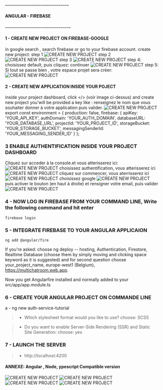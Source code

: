 #### --------------------------------
####
####  ANGULAR - FIREBASE
####
#### ---------------------------------

#### 1 - CREATE NEW PROJECT ON FIREBASE-GOOGLE
in google search , search firebase or go to your firebase account.
create new  project:
step 1
![CREATE NEW PROJECT](images/firebase_1.png)
step 2
![CREATE NEW PROJECT](images/firebase_2.png)
step 3
![CREATE NEW PROJECT](images/firebase_3.png)
step 4: choisissez default, puis cliquez: continuer
![CREATE NEW PROJECT](images/firebase_4.png)
step 5: Si tout se passe bien , votre espace projet sera créer:
![CREATE NEW PROJECT](images/firebase_5.png)
#### 2 - CREATE NEW APPLICATION INSIDE YOUR POJECT
inside your project dashboard, click </> (voir image ci-dessus) and create new project
you'will be provided a key like :
renseignez le nom que vous souhaiter donner à votre application puis valider. 
![CREATE NEW PROJECT](images/firebase_6.png)
export const environment = {
  production: false,
  firebase: {
    apiKey: 'YOUR_API_KEY',
    authDomain: 'YOUR_AUTH_DOMAIN',
    databaseURL: 'YOUR_DATABASE_URL',
    projectId: 'YOUR_PROJECT_ID',
    storageBucket: 'YOUR_STORAGE_BUCKET',
    messagingSenderId: 'YOUR_MESSAGING_SENDER_ID'
  }
};

### 3 ENABLE AUTHENTIFICATION INSIDE YOUR PROJECT DASHBOARD 
Cliquez sur acceder à la console.et vous atterisserez ici: 
![CREATE NEW PROJECT](images/firebase_7.png)
choisissez authentification, vous atterisserez ici 
![CREATE NEW PROJECT](images/firebase_8.png)
cliquez sur commencer, vous aterrisserez ici
![CREATE NEW PROJECT](images/firebase_9.png)
choisissez google
![CREATE NEW PROJECT](images/firebase_10.png)
puis activer  le bouton (en haut à droite) et rensigner votre email, puis valider
![CREATE NEW PROJECT](images/firebase_11.png)
### 4 - NOW LOG IN FIREBASE FROM YOUR COMMAND LINE, Write the following command and hit enter
```
firebase login
```

### 5 - INTEGRATE FIREBASE TO YOUR ANGULAR APPLICAION
```
ng add @angular/fire
```
If you're asked: choose ng deploy -- hosting, Authentication, Firestore, Realtime Database (choose them by simply moving and clicking space keyword as it is suggested) and for  second question choose your_project_name, europe-west1 (Belgium), https://multichatroom.web.app.

Now you get Angularfire installed and normally added to your src/app/app.module.ts




### 6 - CREATE YOUR ANGULAR PROJECT ON COMMANDE LINE

a -  ng new  auth-service-tutorial

>-  Which stylesheet format would you like to use?  choose: SCSS

>- Do you want to enable Server-Side Rendering (SSR) and Static Site Generation: 
     choose: yes 


### 7 - LAUNCH THE SERVER
 >- http://localhost:4200


#### ANNEXE: Angular , Node, ypescript Compatible version

![CREATE NEW PROJECT](images/angular_version_1.png)
![CREATE NEW PROJECT](images/angular_version_2.png)
![CREATE NEW PROJECT](images/angular_version_3.png)
![CREATE NEW PROJECT](images/angular_version_4.png)
